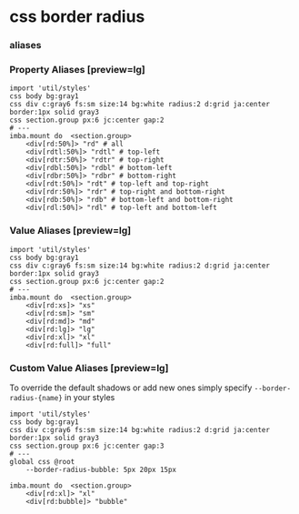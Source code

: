 # css border radius

### aliases

<doc-style-aliases data-keyrule='^rd.*$'></doc-style-aliases>

### Property Aliases [preview=lg]
```imba
import 'util/styles'
css body bg:gray1
css div c:gray6 fs:sm size:14 bg:white radius:2 d:grid ja:center border:1px solid gray3
css section.group px:6 jc:center gap:2
# ---
imba.mount do  <section.group>
    <div[rd:50%]> "rd" # all
    <div[rdtl:50%]> "rdtl" # top-left
    <div[rdtr:50%]> "rdtr" # top-right
    <div[rdbl:50%]> "rdbl" # bottom-left
    <div[rdbr:50%]> "rdbr" # bottom-right
    <div[rdt:50%]> "rdt" # top-left and top-right
    <div[rdr:50%]> "rdr" # top-right and bottom-right
    <div[rdb:50%]> "rdb" # bottom-left and bottom-right
    <div[rdl:50%]> "rdl" # top-left and bottom-left
```


### Value Aliases [preview=lg]
```imba
import 'util/styles'
css body bg:gray1
css div c:gray6 fs:sm size:14 bg:white radius:2 d:grid ja:center border:1px solid gray3
css section.group px:6 jc:center gap:2
# ---
imba.mount do  <section.group>
    <div[rd:xs]> "xs"
    <div[rd:sm]> "sm"
    <div[rd:md]> "md"
    <div[rd:lg]> "lg"
    <div[rd:xl]> "xl"
    <div[rd:full]> "full"
```

### Custom Value Aliases [preview=lg]
To override the default shadows or add new ones simply specify `--border-radius-{name}` in your styles
```imba
import 'util/styles'
css body bg:gray1
css div c:gray6 fs:sm size:14 bg:white radius:2 d:grid ja:center border:1px solid gray3
css section.group px:6 jc:center gap:3
# ---
global css @root
    --border-radius-bubble: 5px 20px 15px 

imba.mount do  <section.group>
    <div[rd:xl]> "xl"
    <div[rd:bubble]> "bubble"
```

